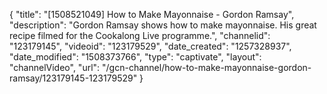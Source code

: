 {
    "title": "[1508521049] How to Make Mayonnaise - Gordon Ramsay",
    "description": "Gordon Ramsay shows how to make mayonnaise. His great recipe filmed for the Cookalong Live programme.",
    "channelid": "123179145",
    "videoid": "123179529",
    "date_created": "1257328937",
    "date_modified": "1508373766",
    "type": "captivate",
    "layout": "channelVideo",
    "url": "\/gcn-channel\/how-to-make-mayonnaise-gordon-ramsay\/123179145-123179529"
}